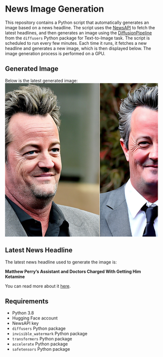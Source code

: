 # News Image Generation
This repository contains a Python script that automatically generates an image based on a news headline. The script uses the [NewsAPI](https://newsapi.org/) to fetch the latest headlines, and then generates an image using the [DiffusionPipeline](https://github.com/huggingface/diffusers) from the `diffusers` Python package for Text-to-Image task.
The script is scheduled to run every few minutes. Each time it runs, it fetches a new headline and generates a new image, which is then displayed below. The image generation process is performed on a GPU.

## Generated Image
Below is the latest generated image:
![Generated Image](image.png)

## Latest News Headline
The latest news headline used to generate the image is:

**Matthew Perry’s Assistant and Doctors Charged With Getting Him Ketamine**

You can read more about it [here](https://news.google.com/rss/articles/CBMijwFBVV95cUxPNFkxeEl5eFJLdHJnQlh0bTVtVldBTmlYNWJLYlc5MFQxLVYtMTM2cjg4VUFwbzlUX1c2SUJ0N25rRmNKTjhoSGZYX3NVUklOWjBDdzhiYV81Rl92WkVuZW43bmNpeERWSXZOWk8wZDV6ZjZkRWtPREozcGxNRFBCOXU4MGg2TDNVNlhIY0phUQ?oc=5).

## Requirements
- Python 3.8
- Hugging Face account
- NewsAPI key
- `diffusers` Python package
- `invisible_watermark` Python package
- `transformers` Python package
- `accelerate` Python package
- `safetensors` Python package
